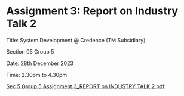 # Assignment 3: Report on Industry Talk 2

Title:  System Development @ Credence (TM Subsidiary)

Section 05 Group 5

Date: 28th December 2023

Time: 2.30pm to 4.30pm

[Sec 5 Group 5 Assignment 3_REPORT on INDUSTRY TALK 2.pdf](https://github.com/WCheng0820/TIS-e-portfolio/files/14035767/Sec.5.Group.5.Assignment.3_REPORT.on.INDUSTRY.TALK.2.pdf)
